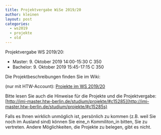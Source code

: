 ```yaml
---
title: Projektvergabe WiSe 2019/20
author: kleinen
layout: post
categories:
  - ws2019
  - projekte
  - old
---
```


Projektvergabe WS 2019/20:

* Master: 9. Oktober 2019 14:00-15:30 C 350
* Bachelor: 9. Oktober 2019 15:45-17:15 C 350


Die Projektbeschreibungen finden Sie  im Wiki:

(nur mit HTW-Account): [Projekte im WS 2019/20](https://wiki.htw-berlin.de/confluence/pages/viewpage.action?pageId=59081894)


Bitte lesen Sie auch die Hinweise für die Projekte und die Projektvergabe:
[http://imi-master.htw-berlin.de/studium/projekte/#c15285](http://imi-master.htw-berlin.de/studium/projekte/#c15285s)

Falls es Ihnen wirklich unmöglich ist, persönlich zu kommen
(z.B. weil Sie noch im Ausland sind) können Sie eine_n Kommiliton_in
bitten, Sie zu vertreten. Andere Möglichkeiten, die Projekte zu belegen,
gibt es nicht.
